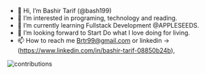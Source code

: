 - 👋 Hi, I’m Bashir Tarif (@bash199)
- 👀 I’m interested in programing, technology and reading.
- 🌱 I’m currently learning Fullstack Development @APPLESEEDS. 
- 💞️ I’m looking forward to Start Do what I love doing for living.
- 📫 How to reach me Brtr99@gmail.com or linkedin ->(https://www.linkedin.com/in/bashir-tarif-08850b24b), 

<!---
bash199/bash199 is a ✨ special ✨ repository because its `README.md` (this file) appears on your GitHub profile.
You can click the Preview link to take a look at your changes.
--->
![contributions](https://user-images.githubusercontent.com/112946825/209835604-4c273d10-45b3-4a60-a07c-e8806286a8bc.svg)
